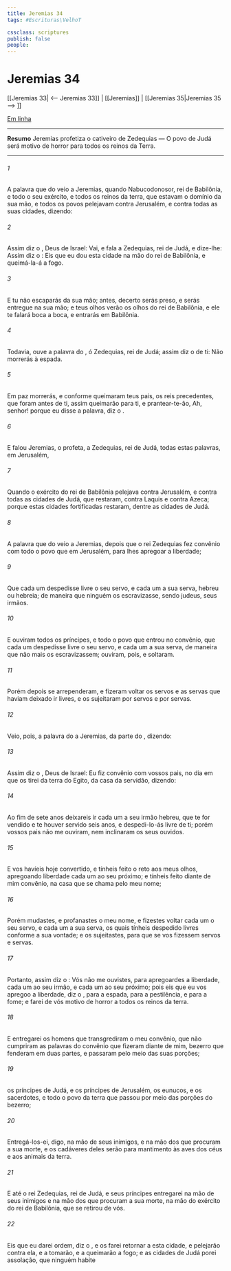 ```yaml
---
title: Jeremias 34
tags: #Escrituras\VelhoT

cssclass: scriptures
publish: false
people:
---
```


# Jeremias 34
[[Jeremias 33| <-- Jeremias 33]] | [[Jeremias]] | [[Jeremias 35|Jeremias 35 --> ]]

[Em linha](https://churchofjesuschrist.org/study/scriptures/ot/jer/34?lang=por)

---
__Resumo__
Jeremias profetiza o cativeiro de Zedequias — O povo de Judá será motivo de horror para todos os reinos da Terra.

---
###### 1 
A palavra que do  veio a Jeremias, quando Nabucodonosor, rei de Babilônia, e todo o seu exército, e todos os reinos da terra, que estavam  o domínio da sua mão, e todos os povos pelejavam contra Jerusalém, e contra todas as suas cidades, dizendo:

###### 2 
Assim diz o , Deus de Israel: Vai, e fala a Zedequias, rei de Judá, e dize-lhe: Assim diz o : Eis que eu dou esta cidade na mão do rei de Babilônia, e queimá-la-á a fogo.

###### 3 
E tu não escaparás da sua mão; antes, decerto serás preso, e serás entregue na sua mão; e teus olhos verão os olhos do rei de Babilônia, e ele te falará boca a boca, e entrarás em Babilônia.

###### 4 
Todavia, ouve a palavra do , ó Zedequias, rei de Judá; assim diz o  de ti: Não morrerás à espada.

###### 5 
Em paz morrerás, e conforme queimaram  teus pais, os reis precedentes, que foram antes de ti, assim  queimarão para ti, e prantear-te-ão,  Ah, senhor! porque eu disse a palavra, diz o .

###### 6 
E falou Jeremias, o profeta, a Zedequias, rei de Judá, todas estas palavras, em Jerusalém,

###### 7 
Quando o exército do rei de Babilônia pelejava contra Jerusalém, e contra todas as cidades de Judá, que restaram, contra Laquis e contra Azeca; porque estas cidades fortificadas restaram, dentre as cidades de Judá.

###### 8 
A palavra que do  veio a Jeremias, depois que o rei Zedequias fez convênio com todo o povo que  em Jerusalém, para lhes apregoar a liberdade;

###### 9 
Que cada um despedisse livre o seu servo, e cada um a sua serva, hebreu ou hebreia; de maneira que ninguém os escravizasse, sendo judeus, seus irmãos.

###### 10 
E ouviram todos os príncipes, e todo o povo que entrou no convênio, que cada um despedisse livre o seu servo, e cada um a sua serva, de maneira que não mais os escravizassem; ouviram, pois, e  soltaram.

###### 11 
Porém depois se arrependeram, e fizeram voltar os servos e as servas que haviam deixado ir livres, e os sujeitaram por servos e por servas.

###### 12 
Veio, pois, a palavra do  a Jeremias, da parte do , dizendo:

###### 13 
Assim diz o , Deus de Israel: Eu fiz convênio com vossos pais, no dia em que os tirei da terra do Egito, da casa da servidão, dizendo:

###### 14 
Ao fim de sete anos deixareis ir cada um a seu irmão hebreu, que te for vendido e te houver servido seis anos, e despedi-lo-ás livre de ti; porém vossos pais não me ouviram, nem inclinaram os seus ouvidos.

###### 15 
E vos havíeis hoje convertido, e tínheis feito o  reto aos meus olhos, apregoando liberdade cada um ao seu próximo; e tínheis feito diante de mim  convênio, na casa que se chama pelo meu nome;

###### 16 
Porém mudastes, e profanastes o meu nome, e fizestes voltar cada um o seu servo, e cada um a sua serva, os quais  tínheis despedido livres conforme a sua vontade; e os sujeitastes, para que se vos fizessem servos e servas.

###### 17 
Portanto, assim diz o : Vós não me ouvistes, para apregoardes a liberdade, cada um ao seu irmão, e cada um ao seu próximo; pois eis que eu vos apregoo a liberdade, diz o , para a espada, para a pestilência, e para a fome; e farei de vós motivo de horror a todos os reinos da terra.

###### 18 
E entregarei os homens que transgrediram o meu convênio, que não cumpriram as palavras do convênio que fizeram diante de mim,  bezerro que fenderam em duas partes, e passaram pelo meio das suas porções;

###### 19 
 os príncipes de Judá, e os príncipes de Jerusalém, os eunucos, e os sacerdotes, e todo o povo da terra que passou por meio das porções do bezerro;

###### 20 
Entregá-los-ei, digo, na mão de seus inimigos, e na mão dos que procuram a sua morte, e os cadáveres deles serão para mantimento às aves dos céus e aos animais da terra.

###### 21 
E até o rei Zedequias, rei de Judá, e seus príncipes entregarei na mão de seus inimigos e na mão dos que procuram a sua morte,  na mão do exército do rei de Babilônia, que  se retirou de vós.

###### 22 
Eis que eu darei ordem, diz o , e os farei retornar a esta cidade, e pelejarão contra ela, e a tomarão, e a queimarão a fogo; e as cidades de Judá porei  assolação, que ninguém habite 

